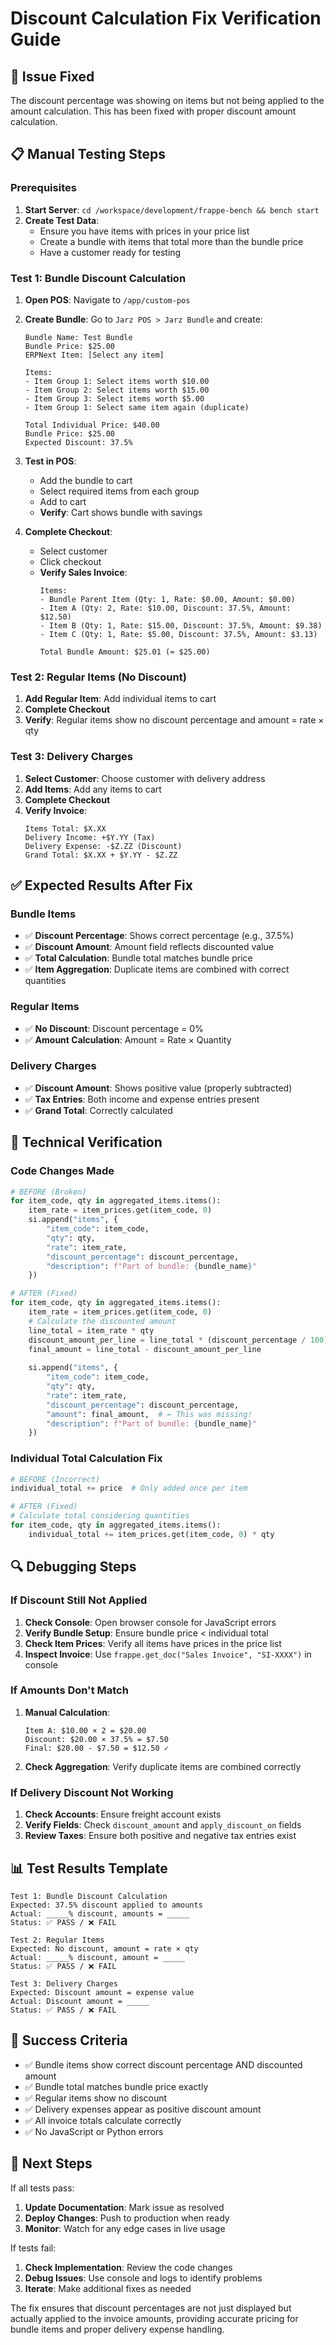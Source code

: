 # Discount Calculation Fix Verification Guide

## 🔧 **Issue Fixed**
The discount percentage was showing on items but not being applied to the amount calculation. This has been fixed with proper discount amount calculation.

## 📋 **Manual Testing Steps**

### Prerequisites
1. **Start Server**: `cd /workspace/development/frappe-bench && bench start`
2. **Create Test Data**:
   - Ensure you have items with prices in your price list
   - Create a bundle with items that total more than the bundle price
   - Have a customer ready for testing

### Test 1: Bundle Discount Calculation
1. **Open POS**: Navigate to `/app/custom-pos`
2. **Create Bundle**: Go to `Jarz POS > Jarz Bundle` and create:
   ```
   Bundle Name: Test Bundle
   Bundle Price: $25.00
   ERPNext Item: [Select any item]
   
   Items:
   - Item Group 1: Select items worth $10.00
   - Item Group 2: Select items worth $15.00  
   - Item Group 3: Select items worth $5.00
   - Item Group 1: Select same item again (duplicate)
   
   Total Individual Price: $40.00
   Bundle Price: $25.00
   Expected Discount: 37.5%
   ```

3. **Test in POS**:
   - Add the bundle to cart
   - Select required items from each group
   - Add to cart
   - **Verify**: Cart shows bundle with savings

4. **Complete Checkout**:
   - Select customer
   - Click checkout
   - **Verify Sales Invoice**:
     ```
     Items:
     - Bundle Parent Item (Qty: 1, Rate: $0.00, Amount: $0.00)
     - Item A (Qty: 2, Rate: $10.00, Discount: 37.5%, Amount: $12.50)
     - Item B (Qty: 1, Rate: $15.00, Discount: 37.5%, Amount: $9.38)
     - Item C (Qty: 1, Rate: $5.00, Discount: 37.5%, Amount: $3.13)
     
     Total Bundle Amount: $25.01 (≈ $25.00)
     ```

### Test 2: Regular Items (No Discount)
1. **Add Regular Item**: Add individual items to cart
2. **Complete Checkout**
3. **Verify**: Regular items show no discount percentage and amount = rate × qty

### Test 3: Delivery Charges
1. **Select Customer**: Choose customer with delivery address
2. **Add Items**: Add any items to cart
3. **Complete Checkout**
4. **Verify Invoice**:
   ```
   Items Total: $X.XX
   Delivery Income: +$Y.YY (Tax)
   Delivery Expense: -$Z.ZZ (Discount)
   Grand Total: $X.XX + $Y.YY - $Z.ZZ
   ```

## ✅ **Expected Results After Fix**

### Bundle Items
- ✅ **Discount Percentage**: Shows correct percentage (e.g., 37.5%)
- ✅ **Discount Amount**: Amount field reflects discounted value
- ✅ **Total Calculation**: Bundle total matches bundle price
- ✅ **Item Aggregation**: Duplicate items are combined with correct quantities

### Regular Items
- ✅ **No Discount**: Discount percentage = 0%
- ✅ **Amount Calculation**: Amount = Rate × Quantity

### Delivery Charges
- ✅ **Discount Amount**: Shows positive value (properly subtracted)
- ✅ **Tax Entries**: Both income and expense entries present
- ✅ **Grand Total**: Correctly calculated

## 🧪 **Technical Verification**

### Code Changes Made
```python
# BEFORE (Broken)
for item_code, qty in aggregated_items.items():
    item_rate = item_prices.get(item_code, 0)
    si.append("items", {
        "item_code": item_code,
        "qty": qty,
        "rate": item_rate,
        "discount_percentage": discount_percentage,
        "description": f"Part of bundle: {bundle_name}"
    })

# AFTER (Fixed)
for item_code, qty in aggregated_items.items():
    item_rate = item_prices.get(item_code, 0)
    # Calculate the discounted amount
    line_total = item_rate * qty
    discount_amount_per_line = line_total * (discount_percentage / 100)
    final_amount = line_total - discount_amount_per_line
    
    si.append("items", {
        "item_code": item_code,
        "qty": qty,
        "rate": item_rate,
        "discount_percentage": discount_percentage,
        "amount": final_amount,  # ← This was missing!
        "description": f"Part of bundle: {bundle_name}"
    })
```

### Individual Total Calculation Fix
```python
# BEFORE (Incorrect)
individual_total += price  # Only added once per item

# AFTER (Fixed)
# Calculate total considering quantities
for item_code, qty in aggregated_items.items():
    individual_total += item_prices.get(item_code, 0) * qty
```

## 🔍 **Debugging Steps**

### If Discount Still Not Applied
1. **Check Console**: Open browser console for JavaScript errors
2. **Verify Bundle Setup**: Ensure bundle price < individual total
3. **Check Item Prices**: Verify all items have prices in the price list
4. **Inspect Invoice**: Use `frappe.get_doc("Sales Invoice", "SI-XXXX")` in console

### If Amounts Don't Match
1. **Manual Calculation**:
   ```
   Item A: $10.00 × 2 = $20.00
   Discount: $20.00 × 37.5% = $7.50
   Final: $20.00 - $7.50 = $12.50 ✓
   ```

2. **Check Aggregation**: Verify duplicate items are combined correctly

### If Delivery Discount Not Working
1. **Check Accounts**: Ensure freight account exists
2. **Verify Fields**: Check `discount_amount` and `apply_discount_on` fields
3. **Review Taxes**: Ensure both positive and negative tax entries exist

## 📊 **Test Results Template**

```
Test 1: Bundle Discount Calculation
Expected: 37.5% discount applied to amounts
Actual: _____% discount, amounts = _____
Status: ✅ PASS / ❌ FAIL

Test 2: Regular Items
Expected: No discount, amount = rate × qty
Actual: _____% discount, amount = _____
Status: ✅ PASS / ❌ FAIL

Test 3: Delivery Charges
Expected: Discount amount = expense value
Actual: Discount amount = _____
Status: ✅ PASS / ❌ FAIL
```

## 🎯 **Success Criteria**

- ✅ Bundle items show correct discount percentage AND discounted amount
- ✅ Bundle total matches bundle price exactly
- ✅ Regular items show no discount
- ✅ Delivery expenses appear as positive discount amount
- ✅ All invoice totals calculate correctly
- ✅ No JavaScript or Python errors

## 🚀 **Next Steps**

If all tests pass:
1. **Update Documentation**: Mark issue as resolved
2. **Deploy Changes**: Push to production when ready
3. **Monitor**: Watch for any edge cases in live usage

If tests fail:
1. **Check Implementation**: Review the code changes
2. **Debug Issues**: Use console and logs to identify problems
3. **Iterate**: Make additional fixes as needed

The fix ensures that discount percentages are not just displayed but actually applied to the invoice amounts, providing accurate pricing for bundle items and proper delivery expense handling. 